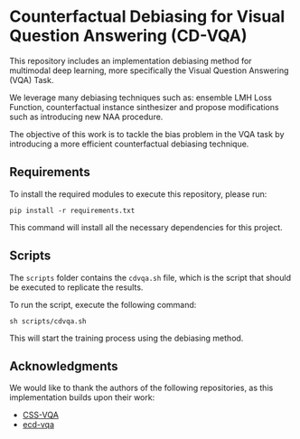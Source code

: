# Counterfactual Debiasing for Visual Question Answering (CD-VQA)

This repository includes an implementation debiasing method for multimodal deep learning, more specifically the Visual Question Answering (VQA) Task. 

We leverage many debiasing techniques such as: ensemble LMH Loss Function, counterfactual instance sinthesizer and propose modifications such as introducing new NAA procedure.

The objective of this work is to tackle the bias problem in the VQA task by introducing a more efficient counterfactual debiasing technique.

## Requirements

To install the required modules to execute this repository, please run:

```
pip install -r requirements.txt
```

This command will install all the necessary dependencies for this project.

## Scripts

The `scripts` folder contains the `cdvqa.sh` file, which is the script that should be executed to replicate the results.

To run the script, execute the following command:

```
sh scripts/cdvqa.sh
```

This will start the training process using the debiasing method.

## Acknowledgments

We would like to thank the authors of the following repositories, as this implementation builds upon their work:

- [CSS-VQA](https://github.com/yanxinzju/CSS-VQA)
- [ecd-vqa](https://github.com/camilakolling/ecd-vqa)


